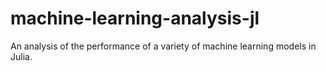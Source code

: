 # machine-learning-analysis-jl
An analysis of the performance of a variety of machine learning models in Julia.
